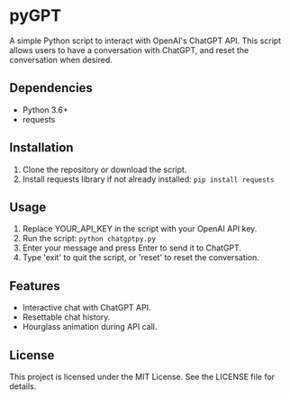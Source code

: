 # pyGPT

A simple Python script to interact with OpenAI's ChatGPT API. This script allows users to have a conversation with ChatGPT, and reset the conversation when desired.

## Dependencies
- Python 3.6+
- requests

## Installation
1. Clone the repository or download the script.
2. Install requests library if not already installed: `pip install requests`

## Usage
1. Replace YOUR_API_KEY in the script with your OpenAI API key.
2. Run the script: `python chatgptpy.py`
3. Enter your message and press Enter to send it to ChatGPT.
4. Type 'exit' to quit the script, or 'reset' to reset the conversation.

## Features
- Interactive chat with ChatGPT API.
- Resettable chat history.
- Hourglass animation during API call.

## License
This project is licensed under the MIT License. See the LICENSE file for details.
